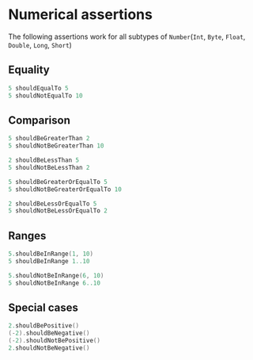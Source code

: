 # Numerical assertions

The following assertions work for all subtypes of `Number`(`Int`, `Byte`, `Float`, `Double`, `Long`, `Short`)

## Equality

```kt
5 shouldEqualTo 5
5 shouldNotEqualTo 10
```

## Comparison

```kt
5 shouldBeGreaterThan 2
5 shouldNotBeGreaterThan 10

2 shouldBeLessThan 5
5 shouldNotBeLessThan 2

5 shouldBeGreaterOrEqualTo 5
5 shouldNotBeGreaterOrEqualTo 10

2 shouldBeLessOrEqualTo 5
5 shouldNotBeLessOrEqualTo 2
```

## Ranges
```kt
5.shouldBeInRange(1, 10)
5 shouldBeInRange 1..10

5.shouldNotBeInRange(6, 10)
5 shouldNotBeInRange 6..10
```

## Special cases

```kt
2.shouldBePositive()
(-2).shouldBeNegative()
(-2).shouldNotBePositive()
2.shouldNotBeNegative()
```
